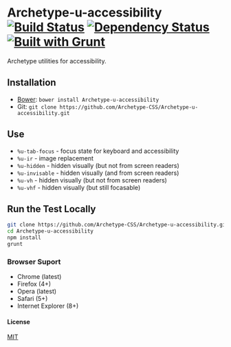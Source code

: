 # Archetype-u-accessibility [![Build Status](https://secure.travis-ci.org/Archetype-CSS/Archetype-u-accessibility.png?branch=master)](http://travis-ci.org/Archetype-CSS/Archetype-u-accessibility) [![Dependency Status](https://gemnasium.com/Archetype-CSS/Archetype-u-accessibility.svg)](https://gemnasium.com/Archetype-CSS/Archetype-u-accessibility) [![Built with Grunt](https://cdn.gruntjs.com/builtwith.png)](http://gruntjs.com/)

Archetype utilities for accessibility.

## Installation
  * [Bower](http://bower.io): `bower install Archetype-u-accessibility`
  * Git: `git clone https://github.com/Archetype-CSS/Archetype-u-accessibility.git`

## Use
  * `%u-tab-focus` - focus state for keyboard and accessibility
  * `%u-ir` - image replacement
  * `%u-hidden` - hidden visually (but not from screen readers)
  * `%u-invisable` - hidden visually (and from screen readers)
  * `%u-vh` - hidden visually (but not from screen readers)
  * `%u-vhf` - hidden visually (but still focasable)

## Run the Test Locally

```bash
git clone https://github.com/Archetype-CSS/Archetype-u-accessibility.git
cd Archetype-u-accessibility
npm install
grunt
```

### Browser Suport
  * Chrome (latest)
  * Firefox (4+)
  * Opera (latest)
  * Safari (5+)
  * Internet Explorer (8+)

#### License
[MIT](/LICENSE.md)

